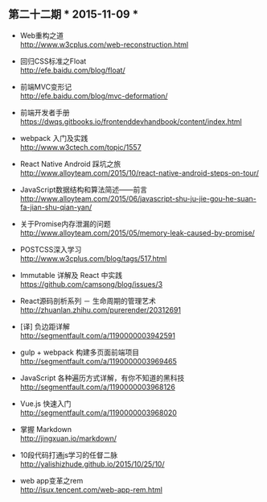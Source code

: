 ## 第二十二期 * 2015-11-09 *

- Web重构之道  
http://www.w3cplus.com/web-reconstruction.html

- 回归CSS标准之Float  
http://efe.baidu.com/blog/float/

- 前端MVC变形记  
http://efe.baidu.com/blog/mvc-deformation/

- 前端开发者手册  
https://dwqs.gitbooks.io/frontenddevhandbook/content/index.html

- webpack 入门及实践  
http://www.w3ctech.com/topic/1557

- React Native Android 踩坑之旅  
http://www.alloyteam.com/2015/10/react-native-android-steps-on-tour/

- JavaScript数据结构和算法简述——前言  
http://www.alloyteam.com/2015/06/javascript-shu-ju-jie-gou-he-suan-fa-jian-shu-qian-yan/

- 关于Promise内存泄漏的问题  
http://www.alloyteam.com/2015/05/memory-leak-caused-by-promise/

- POSTCSS深入学习  
http://www.w3cplus.com/blog/tags/517.html

- Immutable 详解及 React 中实践  
https://github.com/camsong/blog/issues/3

- React源码剖析系列 － 生命周期的管理艺术  
http://zhuanlan.zhihu.com/purerender/20312691

- [译] 负边距详解  
http://segmentfault.com/a/1190000003942591

- gulp + webpack 构建多页面前端项目  
http://segmentfault.com/a/1190000003969465

- JavaScript 各种遍历方式详解，有你不知道的黑科技  
http://segmentfault.com/a/1190000003968126

- Vue.js 快速入门  
http://segmentfault.com/a/1190000003968020

- 掌握 Markdown  
http://jingxuan.io/markdown/

- 10段代码打通js学习的任督二脉  
http://yalishizhude.github.io/2015/10/25/10/

- web app变革之rem  
http://isux.tencent.com/web-app-rem.html
